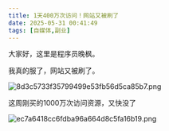 ```yaml
---
title: 1天400万次访问！网站又被刷了
date: 2025-05-31 00:41:49
tags: [自媒体,副业]
---
```



大家好，这里是程序员晚枫。

我真的服了，网站又被刷了。

![8d3c5733f35799499e53fb56d5ca85b7.png](https://raw.gitcode.com/user-images/assets/5027920/6967d353-1f07-4d9e-a720-0ead0d0f05dc/8d3c5733f35799499e53fb56d5ca85b7.png '8d3c5733f35799499e53fb56d5ca85b7.png')


这周刚买的1000万次访问资源，又快没了

![ec7a6418cc6fdba96a664d8c5fa16b19.png](https://raw.gitcode.com/user-images/assets/5027920/8de0e489-5aa2-4859-8421-6012058e7ffb/ec7a6418cc6fdba96a664d8c5fa16b19.png 'ec7a6418cc6fdba96a664d8c5fa16b19.png')
